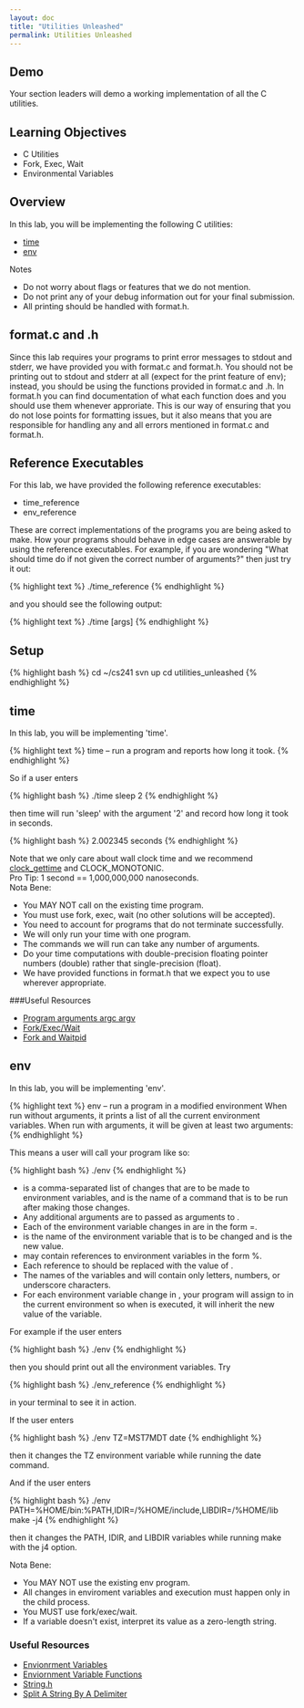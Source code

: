```yaml
---
layout: doc
title: "Utilities Unleashed"
permalink: Utilities Unleashed
---
```


## Demo

Your section leaders will demo a working implementation of all the C utilities.

## Learning Objectives

*   C Utilities
*   Fork, Exec, Wait
*   Environmental Variables

## Overview

In this lab, you will be implementing the following C utilities:

*   [time](#time)
*   [env](#env)

Notes

*   Do not worry about flags or features that we do not mention.
*   Do not print any of your debug information out for your final submission.
*   All printing should be handled with format.h.

## format.c and .h

Since this lab requires your programs to print error messages to stdout and stderr, we have provided you with format.c and format.h. You should not be printing out to stdout and stderr at all (expect for the print feature of env); instead, you should be using the functions provided in format.c and .h. In format.h you can find documentation of what each function does and you should use them whenever approriate. This is our way of ensuring that you do not lose points for formatting issues, but it also means that you are responsible for handling any and all errors mentioned in format.c and format.h.

## Reference Executables

For this lab, we have provided the following reference executables:

*   time_reference
*   env_reference

These are correct implementations of the programs you are being asked to make. How your programs should behave in edge cases are answerable by using the reference executables. For example, if you are wondering "What should time do if not given the correct number of arguments?" then just try it out:

{% highlight text %}
./time_reference
{% endhighlight %}

and you should see the following output:

{% highlight text %}
./time <command> [args]
{% endhighlight %}

## Setup

{% highlight bash %}
cd ~/cs241
svn up
cd utilities_unleashed
{% endhighlight %}

## time

In this lab, you will be implementing 'time'.

{% highlight text %}
time – run a program and reports how long it took.
{% endhighlight %}

So if a user enters

{% highlight bash %}
./time sleep 2
{% endhighlight %}

then time will run 'sleep' with the argument '2' and record how long it took in seconds.

{% highlight bash %}
2.002345 seconds
{% endhighlight %}

Note that we only care about wall clock time and we recommend [clock_gettime](http://linux.die.net/man/3/clock_gettime) and CLOCK_MONOTONIC.  
Pro Tip: 1 second == 1,000,000,000 nanoseconds.  
Nota Bene:

*   You MAY NOT call on the existing time program.
*   You must use fork, exec, wait (no other solutions will be accepted).
*   You need to account for programs that do not terminate successfully.
*   We will only run your time with one program.
*   The commands we will run can take any number of arguments.
*   Do your time computations with double-precision floating pointer numbers (double) rather that single-precision (float).
*   We have provided functions in format.h that we expect you to use wherever appropriate.


###Useful Resources

*   [Program arguments argc argv](http://cs-education.github.io/sys/#chapter/2/section/0/activity/0)
*   [Fork/Exec/Wait](https://github.com/angrave/SystemProgramming/wiki/Forking%2C-Part-2%3A-Fork%2C-Exec%2C-Wait)
*   [Fork and Waitpid](http://cs-education.github.io/sys/#chapter/5/section/1/activity/0)

## env

In this lab, you will be implementing 'env'.

{% highlight text %}
env – run a program in a modified environment When run without arguments, it prints a list of all the current environment variables. When run with arguments, it will be given at least two arguments:
{% endhighlight %}

This means a user will call your program like so:

{% highlight bash %}
./env <var-list> <command-name>
{% endhighlight %}

*   <var-list> is a comma-separated list of changes that are to be made to environment variables, and <command-name> is the name of a command that is to be run after making those changes.
*   Any additional arguments are to passed as arguments to <command-name>.
*   Each of the environment variable changes in <var-list> are in the form <destvar>=<value>.
*   <destvar> is the name of the environment variable that is to be changed and <value> is the new value.
*   <value> may contain references to environment variables in the form %<srcvar>.
*   Each reference to <srcvar> should be replaced with the value of <srcvar>.
*   The names of the variables <destvar> and <srcvar> will contain only letters, numbers, or underscore characters.
*   For each environment variable change in <var-list>, your program will assign <value> to <destvar> in the current environment so when <command-name> is executed, it will inherit the new value of the <destvar> variable.

For example if the user enters

{% highlight bash %}
./env
{% endhighlight %}

then you should print out all the environment variables. Try

{% highlight bash %}
./env_reference
{% endhighlight %}

in your terminal to see it in action.

If the user enters

{% highlight bash %}
./env TZ=MST7MDT date
{% endhighlight %}

then it changes the TZ environment variable while running the date command.

And if the user enters

{% highlight bash %}
./env PATH=%HOME/bin:%PATH,IDIR=/%HOME/include,LIBDIR=/%HOME/lib make -j4
{% endhighlight %}

then it changes the PATH, IDIR, and LIBDIR variables while running make with the j4 option.

Nota Bene:

*   You MAY NOT use the existing env program.
*   All changes in enviroment variables and execution must happen only in the child process.
*   You MUST use fork/exec/wait.
*   If a variable doesn't exist, interpret its value as a zero-length string.

### Useful Resources

*   [Envionrment Variables](http://cs-education.github.io/sys/#chapter/2/section/1/activity/0)
*   [Enviornment Variable Functions](http://www.gnu.org/software/libc/manual/html_node/Environment-Variables.html)
*   [String.h](http://man7.org/linux/man-pages/man3/string.3.html)
*   [Split A String By A Delimiter](https://www.quora.com/How-do-you-write-a-C-program-to-split-a-string-by-a-delimiter)
